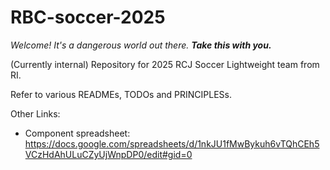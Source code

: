 # RBC-soccer-2025

_Welcome! It's a dangerous world out there. **Take this with you.**_

(Currently internal) Repository for 2025 RCJ Soccer Lightweight team from RI.

Refer to various READMEs, TODOs and PRINCIPLESs.

Other Links:
- Component spreadsheet: https://docs.google.com/spreadsheets/d/1nkJU1fMwBykuh6vTQhCEh5VCzHdAhULuCZyUjWnpDP0/edit#gid=0